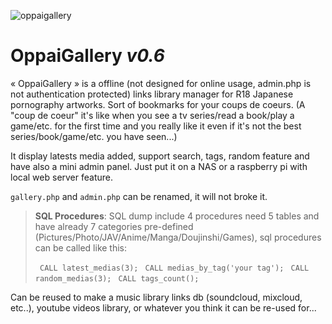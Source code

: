 ![oppaigallery](https://cloud.githubusercontent.com/assets/8536299/19834013/e1c40426-9e4e-11e6-9bc1-330371a97092.png)

OppaiGallery *v0.6*
=========
« OppaiGallery » is a offline (not designed for online usage, admin.php is not authentication protected) links library manager for R18 Japanese pornography artworks.
Sort of bookmarks for your coups de coeurs. (A "coup de coeur" it's like when you see a tv series/read a book/play a game/etc. for the first time and you really like it even if it's not the best series/book/game/etc. you have seen...)


It display latests media added, support search, tags, random feature and have also a mini admin panel.
Just put it on a NAS or a raspberry pi with local web server feature.

```gallery.php``` and ```admin.php``` can be renamed, it will not broke it.


> **SQL Procedures**: 
> SQL dump include 4 procedures need 5 tables and have already 7 categories pre-defined (Pictures/Photo/JAV/Anime/Manga/Doujinshi/Games), sql procedures can be called like this:
>
>```  CALL latest_medias(3); ```
>```  CALL medias_by_tag('your tag'); ```
>```  CALL random_medias(3); ```
>```  CALL tags_count(); ```

Can be reused to make a music library links db (soundcloud, mixcloud, etc..), youtube videos library, or whatever you think it can be re-used for...
